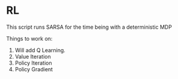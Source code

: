# RL
This script runs SARSA for the time being with a deterministic MDP

Things to work on:
1. Will add Q Learning.
2. Value Iteration
3. Policy Iteration
4. Policy Gradient
